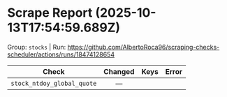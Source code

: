 # Scrape Report (2025-10-13T17:54:59.689Z)

Group: `stocks`  |  Run: https://github.com/AlbertoRoca96/scraping-checks-scheduler/actions/runs/18474128654

| Check | Changed | Keys | Error |
|---|:---:|:--|:--|
| `stock_ntdoy_global_quote` | — |  |  |

